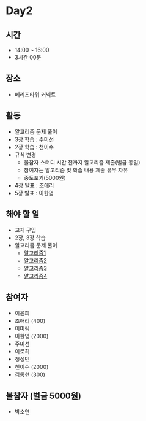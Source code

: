 
# Day2

## 시간
- 14:00 ~ 16:00
- 3시간 00분

## 장소
- 메리츠타워 커넥트

## 활동
- 알고리즘 문제 풀이
- 3장 학습 : 주미선
- 2장 학습 : 천이수
- 규칙 변경
  - 불참자 스터디 시간 전까지 알고리즘 제출(벌금 동일)
  - 참여자는 알고리즘 및 학습 내용 제출 유무 자유
  - 중도포기(5000원)
- 4장 발표 : 조애리
- 5장 발표 : 이한영

## 해야 할 일 
- 교재 구입
- 2장, 3장 학습
- 알고리즘 문제 풀이
  - [알고리즘1](https://leetcode.com/problems/detect-capital/)
  - [알고리즘2](https://leetcode.com/problems/count-binary-substrings/)
  - [알고리즘3](https://leetcode.com/problems/majority-element/)
  - [알고리즘4](https://leetcode.com/problems/couples-holding-hands/)

## 참여자
- 이윤희
- 조애리 (400)
- 이미림
- 이한영 (2000)
- 주미선
- 이로히
- 정성민
- 천이수 (2000)
- 김동현 (300)

## 불참자 (벌금 5000원)
- 박소연

